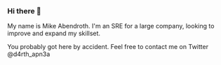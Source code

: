 <img source="github-banner.png">

### Hi there 👋

My name is Mike Abendroth. I'm an SRE for a large company, looking to improve and expand my skillset.

You probably got here by accident. Feel free to contact me on Twitter @d4rth_apn3a

